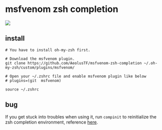 # msfvenom zsh completion  

![](https://i.imgur.com/DJV1Jie.gif)

## install 

```
# You have to install oh-my-zsh first.

# Download the msfvenom plugin.
git clone https://github.com/AeolusTF/msfvenom-zsh-completion ~/.oh-my-zsh/custom/plugins/msfvenom/

# Open your ~/.zshrc file and enable msfvenom plugin like below
# plugins=(git  msfvenom)

source ~/.zshrc
```

## bug

If you get stuck into troubles when using it, run `compinit` to reinitialize the zsh completion environment, reference [here](https://github.com/andsens/homeshick/issues/89).

